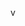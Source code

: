v<!DOCTYPE html>
<html lang="fr">
<head>
    <meta charset="UTF-8">
    <meta name="viewport" content="width=device-width, initial-scale=1.0">
    <title>E-Shop - Votre marketplace en ligne</title>
    <script src="https://cdn.tailwindcss.com"></script>
    <link rel="stylesheet" href="https://cdnjs.cloudflare.com/ajax/libs/font-awesome/6.4.0/css/all.min.css">
    <style>
        @keyframes fadeIn {
            from { opacity: 0; transform: translateY(10px); }
            to { opacity: 1; transform: translateY(0); }
        }
        
        .animate-fadeIn {
            animation: fadeIn 0.5s ease-out forwards;
        }
        
        .customer-section {
            background: linear-gradient(135deg, rgba(255,165,0,0.9) 0%, rgba(255,140,0,0.9) 100%);
            backdrop-filter: blur(10px);
        }
        
        .seller-section {
            background: linear-gradient(135deg, rgba(0,128,0,0.9) 0%, rgba(34,139,34,0.9) 100%);
            backdrop-filter: blur(10px);
        }
        
        .logo-3d {
            text-shadow: 2px 2px 4px rgba(0,0,0,0.3),
                         4px 4px 6px rgba(0,0,0,0.2),
                         6px 6px 8px rgba(0,0,0,0.1);
            transform: perspective(500px) rotateX(10deg);
        }
        
        .product-card {
            transition: all 0.3s ease;
            transform-style: preserve-3d;
        }
        
        .product-card:hover {
            transform: translateY(-5px) rotateX(5deg);
            box-shadow: 0 10px 25px rgba(0,0,0,0.15);
        }
        
        .cart-item {
            transition: all 0.3s ease;
        }
        
        .cart-item:hover {
            background-color: rgba(255, 255, 255, 0.1);
            transform: translateX(5px);
        }
        
        .floating-btn {
            box-shadow: 0 4px 15px rgba(0,0,0,0.2);
            transition: all 0.3s ease;
        }
        
        .floating-btn:hover {
            transform: translateY(-3px) scale(1.05);
            box-shadow: 0 8px 20px rgba(0,0,0,0.25);
        }
        
        .modal-enter {
            opacity: 0;
            transform: scale(0.95);
        }
        
        .modal-enter-active {
            opacity: 1;
            transform: scale(1);
            transition: all 0.2s ease;
        }
        
        .modal-exit {
            opacity: 1;
            transform: scale(1);
        }
        
        .modal-exit-active {
            opacity: 0;
            transform: scale(0.95);
            transition: all 0.2s ease;
        }
        
        .sidebar-enter {
            transform: translateX(100%);
        }
        
        .sidebar-enter-active {
            transform: translateX(0);
            transition: transform 0.3s ease-out;
        }
        
        .sidebar-exit {
            transform: translateX(0);
        }
        
        .sidebar-exit-active {
            transform: translateX(100%);
            transition: transform 0.3s ease-in;
        }
        
        .scrollbar-hide::-webkit-scrollbar {
            display: none;
        }
        
        .scrollbar-hide {
            -ms-overflow-style: none;
            scrollbar-width: none;
        }
    </style>
</head>
<body class="bg-gray-100 min-h-screen font-sans">
    <!-- Header -->
    <header class="bg-white shadow-lg sticky top-0 z-40">
        <div class="container mx-auto px-4 py-3 flex flex-col md:flex-row items-center justify-between">
            <div class="flex items-center mb-4 md:mb-0">
                <div class="logo-3d text-4xl font-bold text-orange-500 mr-2">
                    <i class="fas fa-shopping-bag"></i>
                </div>
                <h1 class="logo-3d text-3xl font-bold text-gray-800">E-Shop</h1>
            </div>
            
            <nav class="flex space-x-6">
                <a href="#customer" class="text-orange-500 font-semibold hover:text-orange-700 transition-colors duration-300">
                    <i class="fas fa-user mr-1"></i> Espace Client
                </a>
                <a href="#seller" class="text-green-600 font-semibold hover:text-green-800 transition-colors duration-300">
                    <i class="fas fa-store mr-1"></i> Espace Vendeur
                </a>
                <a href="#contact" class="text-gray-600 hover:text-gray-800 transition-colors duration-300">
                    <i class="fas fa-envelope mr-1"></i> Contact
                </a>
            </nav>
        </div>
    </header>

    <main class="container mx-auto px-4 py-8">
        <!-- Customer Section -->
        <section id="customer" class="customer-section rounded-xl p-6 mb-8 shadow-lg animate-fadeIn">
            <div class="flex justify-between items-center mb-6">
                <h2 class="text-3xl font-bold text-white">
                    <i class="fas fa-shopping-basket mr-2"></i> Espace Client
                </h2>
                <div class="relative">
                    <div id="notificationBell" class="text-white text-2xl cursor-pointer relative">
                        <i class="fas fa-bell"></i>
                        <span class="absolute -top-1 -right-1 bg-red-500 text-white text-xs rounded-full h-5 w-5 flex items-center justify-center">3</span>
                    </div>
                    <div id="notificationDropdown" class="hidden absolute right-0 mt-2 w-64 bg-white rounded-md shadow-lg z-50 p-2">
                        <div class="text-sm text-gray-700 p-2 border-b">
                            <i class="fas fa-shipping-fast text-orange-500 mr-2"></i>
                            Votre commande #1234 a été expédiée
                        </div>
                        <div class="text-sm text-gray-700 p-2 border-b">
                            <i class="fas fa-tag text-green-500 mr-2"></i>
                            Nouvelle réduction sur les smartphones
                        </div>
                        <div class="text-sm text-gray-700 p-2">
                            <i class="fas fa-star text-yellow-500 mr-2"></i>
                            Évaluez votre dernière commande
                        </div>
                    </div>
                </div>
            </div>

            <!-- Product Filter -->
            <div class="bg-white bg-opacity-90 rounded-xl p-4 mb-6 shadow-md">
                <div class="flex flex-wrap items-center justify-between gap-4">
                    <div class="flex-1 min-w-[200px]">
                        <label for="category" class="block text-sm font-medium text-gray-700 mb-1">Catégorie</label>
                        <div class="relative">
                            <select id="category" class="appearance-none block w-full pl-3 pr-10 py-2 text-base border border-gray-300 rounded-md focus:outline-none focus:ring-2 focus:ring-orange-500 focus:border-orange-500 sm:text-sm bg-white">
                                <option>Tous</option>
                                <option>Électronique</option>
                                <option>Mode</option>
                                <option>Maison</option>
                                <option>Beauté</option>
                            </select>
                            <div class="absolute inset-y-0 right-0 flex items-center pr-2 pointer-events-none">
                                <i class="fas fa-chevron-down text-gray-400"></i>
                            </div>
                        </div>
                    </div>
                    
                    <div class="flex-1 min-w-[200px]">
                        <label for="sort" class="block text-sm font-medium text-gray-700 mb-1">Trier par</label>
                        <div class="relative">
                            <select id="sort" class="appearance-none block w-full pl-3 pr-10 py-2 text-base border border-gray-300 rounded-md focus:outline-none focus:ring-2 focus:ring-orange-500 focus:border-orange-500 sm:text-sm bg-white">
                                <option>Pertinence</option>
                                <option>Prix croissant</option>
                                <option>Prix décroissant</option>
                                <option>Nouveautés</option>
                            </select>
                            <div class="absolute inset-y-0 right-0 flex items-center pr-2 pointer-events-none">
                                <i class="fas fa-chevron-down text-gray-400"></i>
                            </div>
                        </div>
                    </div>
                    
                    <div class="flex-1 min-w-[250px]">
                        <label class="block text-sm font-medium text-gray-700 mb-1">Rechercher</label>
                        <div class="relative">
                            <input type="text" placeholder="Rechercher un produit..." class="block w-full pl-10 pr-4 py-2 border border-gray-300 rounded-md focus:outline-none focus:ring-2 focus:ring-orange-500 focus:border-orange-500">
                            <div class="absolute inset-y-0 left-0 pl-3 flex items-center pointer-events-none">
                                <i class="fas fa-search text-gray-400"></i>
                            </div>
                        </div>
                    </div>
                </div>
            </div>

            <!-- Special Offers -->
            <div class="mb-8">
                <h3 class="text-xl font-bold text-white mb-4 flex items-center">
                    <i class="fas fa-percentage mr-2"></i> Offres spéciales
                </h3>
                <div class="grid grid-cols-1 md:grid-cols-2 lg:grid-cols-3 gap-6">
                    <div class="bg-white bg-opacity-90 rounded-xl p-4 shadow-md flex items-center">
                        <div class="bg-orange-100 p-3 rounded-lg mr-4">
                            <i class="fas fa-tag text-orange-500 text-2xl"></i>
                        </div>
                        <div>
                            <h4 class="font-bold">Réduction de 20%</h4>
                            <p class="text-sm text-gray-600">Sur tous les smartphones ce weekend</p>
                        </div>
                    </div>
                    <div class="bg-white bg-opacity-90 rounded-xl p-4 shadow-md flex items-center">
                        <div class="bg-green-100 p-3 rounded-lg mr-4">
                            <i class="fas fa-shipping-fast text-green-500 text-2xl"></i>
                        </div>
                        <div>
                            <h4 class="font-bold">Livraison gratuite</h4>
                            <p class="text-sm text-gray-600">Pour les commandes supérieures à 50,000 XAF</p>
                        </div>
                    </div>
                    <div class="bg-white bg-opacity-90 rounded-xl p-4 shadow-md flex items-center">
                        <div class="bg-blue-100 p-3 rounded-lg mr-4">
                            <i class="fas fa-gift text-blue-500 text-2xl"></i>
                        </div>
                        <div>
                            <h4 class="font-bold">Cadeau surprise</h4>
                            <p class="text-sm text-gray-600">Pour les 10 premières commandes aujourd'hui</p>
                        </div>
                    </div>
                </div>
            </div>

            <!-- Product Grid -->
            <h3 class="text-xl font-bold text-white mb-4 flex items-center">
                <i class="fas fa-box-open mr-2"></i> Nos produits
            </h3>
            <div class="grid grid-cols-1 sm:grid-cols-2 md:grid-cols-3 lg:grid-cols-4 gap-6" id="productGrid">
                <!-- Products will be loaded here dynamically -->
            </div>

            <!-- Product Modal -->
            <div id="productModal" class="fixed inset-0 bg-black bg-opacity-50 flex items-center justify-center z-50 hidden">
                <div class="bg-white rounded-xl w-full max-w-4xl max-h-[90vh] overflow-y-auto scrollbar-hide">
                    <div class="p-6">
                        <div class="flex justify-between items-start">
                            <h3 id="modalProductName" class="text-2xl font-bold"></h3>
                            <button id="closeModal" class="text-gray-500 hover:text-gray-700 transition-colors duration-300">
                                <i class="fas fa-times text-xl"></i>
                            </button>
                        </div>
                        
                        <div class="mt-4 grid grid-cols-1 md:grid-cols-2 gap-6">
                            <div>
                                <div class="relative">
                                    <img id="modalProductImage" src="" alt="" class="w-full h-64 md:h-80 object-contain rounded-lg bg-gray-100">
                                    <div class="absolute top-2 left-2 bg-orange-500 text-white text-xs font-bold px-2 py-1 rounded">
                                        <i class="fas fa-tag mr-1"></i> PROMO
                                    </div>
                                </div>
                                <div class="mt-4 flex space-x-2 overflow-x-auto pb-2">
                                    <!-- Thumbnails will be added here -->
                                </div>
                            </div>
                            
                            <div>
                                <div class="flex items-center mb-2">
                                    <div class="flex items-center">
                                        <i class="fas fa-star text-yellow-400"></i>
                                        <span class="ml-1 text-gray-700">4.8</span>
                                        <span class="mx-2 text-gray-300">|</span>
                                        <span class="text-gray-700">128 avis</span>
                                    </div>
                                    <span class="ml-4 text-sm text-green-600 font-medium">
                                        <i class="fas fa-check-circle mr-1"></i> En stock
                                    </span>
                                </div>
                                
                                <div class="flex items-center mb-4">
                                    <span id="modalProductPrice" class="text-3xl font-bold text-orange-600"></span>
                                    <span class="ml-2 text-sm text-gray-500">FCFA</span>
                                    <span class="ml-4 text-sm line-through text-gray-400">150,000 FCFA</span>
                                </div>
                                
                                <p id="modalProductDescription" class="text-gray-700 mb-6"></p>
                                
                                <div class="mb-6">
                                    <h4 class="font-medium mb-2">Options disponibles</h4>
                                    <div class="flex flex-wrap gap-2">
                                        <button class="px-3 py-1 border border-gray-300 rounded-full text-sm hover:bg-gray-100 transition-colors duration-300">
                                            64GB
                                        </button>
                                        <button class="px-3 py-1 border border-gray-300 rounded-full text-sm hover:bg-gray-100 transition-colors duration-300">
                                            128GB
                                        </button>
                                        <button class="px-3 py-1 border border-gray-300 rounded-full text-sm hover:bg-gray-100 transition-colors duration-300">
                                            256GB
                                        </button>
                                        <button class="px-3 py-1 border border-gray-300 rounded-full text-sm hover:bg-gray-100 transition-colors duration-300">
                                            Noir
                                        </button>
                                        <button class="px-3 py-1 border border-gray-300 rounded-full text-sm hover:bg-gray-100 transition-colors duration-300">
                                            Bleu
                                        </button>
                                    </div>
                                </div>
                                
                                <div class="flex items-center mb-6">
                                    <button id="decreaseQty" class="bg-gray-200 px-3 py-1 rounded-l-md hover:bg-gray-300 transition-colors duration-300">
                                        <i class="fas fa-minus"></i>
                                    </button>
                                    <span id="productQty" class="bg-gray-100 px-4 py-1 border-t border-b border-gray-200">1</span>
                                    <button id="increaseQty" class="bg-gray-200 px-3 py-1 rounded-r-md hover:bg-gray-300 transition-colors duration-300">
                                        <i class="fas fa-plus"></i>
                                    </button>
                                    <span class="ml-4 text-sm text-gray-500">
                                        Disponible: <span id="modalProductStock" class="font-medium"></span>
                                    </span>
                                </div>
                                
                                <div class="flex flex-col sm:flex-row gap-4">
                                    <button id="addToCartFromModal" class="flex-1 bg-orange-500 hover:bg-orange-600 text-white px-6 py-3 rounded-md flex items-center justify-center transition-colors duration-300">
                                        <i class="fas fa-shopping-cart mr-2"></i> Ajouter au panier
                                    </button>
                                    <button class="flex-1 border border-orange-500 text-orange-500 hover:bg-orange-50 px-6 py-3 rounded-md flex items-center justify-center transition-colors duration-300">
                                        <i class="far fa-heart mr-2"></i> Favoris
                                    </button>
                                </div>
                                
                                <div class="mt-6 pt-6 border-t border-gray-200">
                                    <h4 class="font-medium mb-2">Livraison et retours</h4>
                                    <div class="grid grid-cols-1 md:grid-cols-2 gap-4 text-sm">
                                        <div class="flex items-start">
                                            <i class="fas fa-truck text-gray-500 mt-1 mr-2"></i>
                                            <div>
                                                <p class="font-medium">Livraison standard</p>
                                                <p class="text-gray-600">2,000 FCFA - Livré dans 3-5 jours ouvrables</p>
                                            </div>
                                        </div>
                                        <div class="flex items-start">
                                            <i class="fas fa-undo-alt text-gray-500 mt-1 mr-2"></i>
                                            <div>
                                                <p class="font-medium">Retours faciles</p>
                                                <p class="text-gray-600">Retours gratuits sous 14 jours</p>
                                            </div>
                                        </div>
                                    </div>
                                </div>
                            </div>
                        </div>
                    </div>
                </div>
            </div>

            <!-- Cart Sidebar -->
            <div id="cartSidebar" class="fixed top-0 right-0 h-full w-full md:w-96 bg-white shadow-lg transform translate-x-full transition-transform duration-300 ease-in-out z-50 overflow-y-auto scrollbar-hide">
                <div class="p-6">
                    <div class="flex justify-between items-center mb-6">
                        <h3 class="text-2xl font-bold flex items-center">
                            <i class="fas fa-shopping-cart mr-2 text-orange-500"></i> Votre Panier
                        </h3>
                        <button id="closeCart" class="text-gray-500 hover:text-gray-700 transition-colors duration-300">
                            <i class="fas fa-times text-xl"></i>
                        </button>
                    </div>
                    
                    <div id="cartItems" class="mb-6">
                        <!-- Cart items will be added here -->
                        <div class="text-center py-12 text-gray-500">
                            <i class="fas fa-shopping-cart text-4xl mb-4 opacity-30"></i>
                            <p class="text-lg">Votre panier est vide</p>
                            <p class="text-sm mt-2">Commencez à ajouter des produits</p>
                            <button id="continueShopping" class="mt-4 bg-orange-500 hover:bg-orange-600 text-white px-6 py-2 rounded-md transition-colors duration-300">
                                <i class="fas fa-store mr-2"></i> Continuer vos achats
                            </button>
                        </div>
                    </div>
                    
                    <div id="cartSummary" class="border-t border-gray-200 pt-4 hidden">
                        <div class="flex justify-between mb-2">
                            <span class="text-gray-600">Sous-total</span>
                            <span id="cartSubtotal" class="font-medium">0 FCFA</span>
                        </div>
                        <div class="flex justify-between mb-2">
                            <span class="text-gray-600">Livraison</span>
                            <span class="font-medium">Calculé à l'étape suivante</span>
                        </div>
                        <div class="flex justify-between text-lg font-bold mt-4 mb-2">
                            <span>Total</span>
                            <span id="cartTotal" class="text-orange-600">0 FCFA</span>
                        </div>
                        <p class="text-xs text-gray-500 mb-4">
                            <i class="fas fa-info-circle mr-1"></i> Taxes incluses le cas échéant
                        </p>
                        
                        <button id="checkoutBtn" class="w-full bg-orange-500 hover:bg-orange-600 text-white py-3 rounded-md shadow-md transition-colors duration-300">
                            <i class="fas fa-credit-card mr-2"></i> Passer la commande
                        </button>
                        
                        <div class="mt-4 flex justify-center">
                            <img src="https://via.placeholder.com/200x30?text=Payment+Methods" alt="Méthodes de paiement" class="h-8 opacity-70">
                        </div>
                    </div>
                </div>
            </div>

            <!-- Cart Button -->
            <div class="fixed bottom-6 right-6 z-40">
                <button id="openCart" class="floating-btn bg-orange-500 hover:bg-orange-600 text-white p-4 rounded-full shadow-lg flex items-center transition-all duration-300">
                    <i class="fas fa-shopping-cart text-xl"></i>
                    <span id="cartCount" class="ml-2 bg-white text-orange-500 rounded-full w-6 h-6 flex items-center justify-center text-sm font-bold">0</span>
                </button>
            </div>
        </section>

        <!-- Seller Section -->
        <section id="seller" class="seller-section rounded-xl p-6 shadow-lg animate-fadeIn">
            <h2 class="text-3xl font-bold text-white mb-6">
                <i class="fas fa-store-alt mr-2"></i> Espace Vendeur
            </h2>

            <!-- Stats Cards -->
            <div class="grid grid-cols-1 md:grid-cols-3 gap-6 mb-6">
                <div class="bg-white bg-opacity-90 rounded-xl p-4 shadow-md">
                    <div class="flex justify-between items-center">
                        <div>
                            <p class="text-sm text-gray-500">Ventes ce mois</p>
                            <p class="text-2xl font-bold">245,000 XAF</p>
                        </div>
                        <div class="bg-green-100 p-3 rounded-lg">
                            <i class="fas fa-chart-line text-green-500 text-xl"></i>
                        </div>
                    </div>
                    <p class="text-xs text-green-600 mt-2">
                        <i class="fas fa-arrow-up mr-1"></i> 12% par rapport au mois dernier
                    </p>
                </div>
                
                <div class="bg-white bg-opacity-90 rounded-xl p-4 shadow-md">
                    <div class="flex justify-between items-center">
                        <div>
                            <p class="text-sm text-gray-500">Commandes en cours</p>
                            <p class="text-2xl font-bold">8</p>
                        </div>
                        <div class="bg-blue-100 p-3 rounded-lg">
                            <i class="fas fa-shopping-bag text-blue-500 text-xl"></i>
                        </div>
                    </div>
                    <p class="text-xs text-blue-600 mt-2">
                        <i class="fas fa-clock mr-1"></i> 2 nécessitent votre attention
                    </p>
                </div>
                
                <div class="bg-white bg-opacity-90 rounded-xl p-4 shadow-md">
                    <div class="flex justify-between items-center">
                        <div>
                            <p class="text-sm text-gray-500">Évaluations</p>
                            <p class="text-2xl font-bold">4.7/5</p>
                        </div>
                        <div class="bg-yellow-100 p-3 rounded-lg">
                            <i class="fas fa-star text-yellow-500 text-xl"></i>
                        </div>
                    </div>
                    <p class="text-xs text-gray-600 mt-2">
                        <i class="fas fa-comment-alt mr-1"></i> 32 nouveaux avis
                    </p>
                </div>
            </div>

            <!-- Subscription Info -->
            <div class="bg-white bg-opacity-90 rounded-xl p-4 mb-6 shadow-md">
                <div class="flex flex-col md:flex-row justify-between items-center">
                    <div class="mb-4 md:mb-0">
                        <h3 class="font-bold text-lg flex items-center">
                            <i class="fas fa-crown text-yellow-500 mr-2"></i> Abonnement Vendeur
                        </h3>
                        <p class="text-gray-700">
                            <i class="fas fa-gift text-green-500 mr-1"></i> Premier mois gratuit, puis 15,000 XAF/mois
                        </p>
                        <p id="subscriptionStatus" class="text-sm text-green-600 mt-1">
                            <i class="fas fa-clock mr-1"></i> Vous êtes en période d'essai gratuit (expire dans 25 jours)
                        </p>
                    </div>
                    <button id="subscribeBtn" class="bg-green-600 hover:bg-green-700 text-white px-6 py-2 rounded-md shadow-md transition-colors duration-300">
                        <i class="fas fa-rocket mr-2"></i> S'abonner maintenant
                    </button>
                </div>
            </div>

            <!-- Quick Actions -->
            <div class="mb-6">
                <h3 class="text-xl font-bold text-white mb-4">
                    <i class="fas fa-bolt mr-2"></i> Actions rapides
                </h3>
                <div class="grid grid-cols-2 sm:grid-cols-4 gap-4">
                    <button class="bg-white bg-opacity-90 hover:bg-opacity-100 rounded-lg p-3 shadow-md flex flex-col items-center transition-all duration-300">
                        <div class="bg-blue-100 p-3 rounded-full mb-2">
                            <i class="fas fa-plus text-blue-500"></i>
                        </div>
                        <span class="text-sm font-medium">Ajouter produit</span>
                    </button>
                    <button class="bg-white bg-opacity-90 hover:bg-opacity-100 rounded-lg p-3 shadow-md flex flex-col items-center transition-all duration-300">
                        <div class="bg-green-100 p-3 rounded-full mb-2">
                            <i class="fas fa-truck text-green-500"></i>
                        </div>
                        <span class="text-sm font-medium">Expédier commandes</span>
                    </button>
                    <button class="bg-white bg-opacity-90 hover:bg-opacity-100 rounded-lg p-3 shadow-md flex flex-col items-center transition-all duration-300">
                        <div class="bg-purple-100 p-3 rounded-full mb-2">
                            <i class="fas fa-chart-pie text-purple-500"></i>
                        </div>
                        <span class="text-sm font-medium">Statistiques</span>
                    </button>
                    <button class="bg-white bg-opacity-90 hover:bg-opacity-100 rounded-lg p-3 shadow-md flex flex-col items-center transition-all duration-300">
                        <div class="bg-orange-100 p-3 rounded-full mb-2">
                            <i class="fas fa-tag text-orange-500"></i>
                        </div>
                        <span class="text-sm font-medium">Promotions</span>
                    </button>
                </div>
            </div>

            <!-- Add Product Form -->
            <div class="bg-white bg-opacity-90 rounded-xl p-6 mb-6 shadow-md">
                <h3 class="font-bold text-lg mb-4 flex items-center">
                    <i class="fas fa-plus-circle text-green-500 mr-2"></i> Ajouter un nouveau produit
                </h3>
                <form id="productForm" class="grid grid-cols-1 md:grid-cols-2 gap-6">
                    <div>
                        <label for="productName" class="block text-sm font-medium text-gray-700 mb-1">Nom du produit*</label>
                        <input type="text" id="productName" class="mt-1 block w-full border border-gray-300 rounded-md shadow-sm focus:border-green-500 focus:ring-green-500 p-2">
                    </div>
                    <div>
                        <label for="productPrice" class="block text-sm font-medium text-gray-700 mb-1">Prix (XAF)*</label>
                        <input type="number" id="productPrice" class="mt-1 block w-full border border-gray-300 rounded-md shadow-sm focus:border-green-500 focus:ring-green-500 p-2">
                    </div>
                    <div>
                        <label for="productCategory" class="block text-sm font-medium text-gray-700 mb-1">Catégorie*</label>
                        <select id="productCategory" class="mt-1 block w-full border border-gray-300 rounded-md shadow-sm focus:border-green-500 focus:ring-green-500 p-2">
                            <option>Électronique</option>
                            <option>Mode</option>
                            <option>Maison</option>
                            <option>Beauté</option>
                            <option>Autre</option>
                        </select>
                    </div>
                    <div>
                        <label for="productStock" class="block text-sm font-medium text-gray-700 mb-1">Quantité disponible*</label>
                        <input type="number" id="productStock" class="mt-1 block w-full border border-gray-300 rounded-md shadow-sm focus:border-green-500 focus:ring-green-500 p-2">
                    </div>
                    <div class="md:col-span-2">
                        <label for="productDescription" class="block text-sm font-medium text-gray-700 mb-1">Description*</label>
                        <textarea id="productDescription" rows="3" class="mt-1 block w-full border border-gray-300 rounded-md shadow-sm focus:border-green-500 focus:ring-green-500 p-2"></textarea>
                    </div>
                    <div class="md:col-span-2">
                        <label class="block text-sm font-medium text-gray-700 mb-1">Images du produit*</label>
                        <div class="mt-1 flex justify-center px-6 pt-5 pb-6 border-2 border-gray-300 border-dashed rounded-md hover:border-green-500 transition-colors duration-300">
                            <div class="space-y-1 text-center">
                                <div class="flex text-sm text-gray-600 justify-center">
                                    <label for="productImages" class="relative cursor-pointer bg-white rounded-md font-medium text-green-600 hover:text-green-500 focus-within:outline-none">
                                        <span>Télécharger des fichiers</span>
                                        <input id="productImages" type="file" multiple class="sr-only">
                                    </label>
                                    <p class="pl-1">ou glisser-déposer</p>
                                </div>
                                <p class="text-xs text-gray-500">
                                    PNG, JPG, GIF jusqu'à 10MB
                                </p>
                            </div>
                        </div>
                        <div id="imagePreviews" class="mt-2 grid grid-cols-2 sm:grid-cols-3 md:grid-cols-4 gap-2">
                            <!-- Image previews will appear here -->
                        </div>
                    </div>
                    <div class="md:col-span-2 flex justify-end space-x-4">
                        <button type="reset" class="px-4 py-2 border border-gray-300 rounded-md shadow-sm text-sm font-medium text-gray-700 bg-white hover:bg-gray-50 focus:outline-none focus:ring-2 focus:ring-offset-2 focus:ring-green-500">
                            Annuler
                        </button>
                        <button type="submit" class="px-4 py-2 border border-transparent rounded-md shadow-sm text-sm font-medium text-white bg-green-600 hover:bg-green-700 focus:outline-none focus:ring-2 focus:ring-offset-2 focus:ring-green-500">
                            <i class="fas fa-save mr-2"></i> Enregistrer le produit
                        </button>
                    </div>
                </form>
            </div>

            <!-- Seller's Products -->
            <div class="bg-white bg-opacity-90 rounded-xl p-6 shadow-md">
                <div class="flex justify-between items-center mb-4">
                    <h3 class="font-bold text-lg flex items-center">
                        <i class="fas fa-boxes mr-2"></i> Vos produits
                    </h3>
                    <div class="relative">
                        <input type="text" placeholder="Rechercher un produit..." class="pl-8 pr-4 py-1 border border-gray-300 rounded-md text-sm focus:outline-none focus:ring-2 focus:ring-green-500 focus:border-green-500">
                        <i class="fas fa-search absolute left-2 top-2 text-gray-400"></i>
                    </div>
                </div>
                
                <div class="overflow-x-auto">
                    <table class="min-w-full divide-y divide-gray-200">
                        <thead class="bg-gray-50">
                            <tr>
                                <th scope="col" class="px-6 py-3 text-left text-xs font-medium text-gray-500 uppercase tracking-wider">Produit</th>
                                <th scope="col" class="px-6 py-3 text-left text-xs font-medium text-gray-500 uppercase tracking-wider">Prix</th>
                                <th scope="col" class="px-6 py-3 text-left text-xs font-medium text-gray-500 uppercase tracking-wider">Stock</th>
                                <th scope="col" class="px-6 py-3 text-left text-xs font-medium text-gray-500 uppercase tracking-wider">Statut</th>
                                <th scope="col" class="px-6 py-3 text-left text-xs font-medium text-gray-500 uppercase tracking-wider">Actions</th>
                            </tr>
                        </thead>
                        <tbody id="sellerProducts" class="bg-white divide-y divide-gray-200">
                            <!-- Seller's products will be listed here -->
                            <tr>
                                <td colspan="5" class="px-6 py-4 text-center text-gray-500">
                                    <i class="fas fa-box-open text-3xl mb-2 opacity-30"></i>
                                    <p>Aucun produit ajouté</p>
                                </td>
                            </tr>
                        </tbody>
                    </table>
                </div>
                
                <div class="mt-4 flex justify-between items-center">
                    <div class="text-sm text-gray-500">
                        Affichage de <span class="font-medium">0</span> à <span class="font-medium">0</span> sur <span class="font-medium">0</span> produits
                    </div>
                    <div class="flex space-x-2">
                        <button class="px-3 py-1 border border-gray-300 rounded-md text-sm font-medium text-gray-700 bg-white hover:bg-gray-50">
                            Précédent
                        </button>
                        <button class="px-3 py-1 border border-gray-300 rounded-md text-sm font-medium text-gray-700 bg-white hover:bg-gray-50">
                            Suivant
                        </button>
                    </div>
                </div>
            </div>
        </section>

        <!-- Checkout Modal -->
        <div id="checkoutModal" class="fixed inset-0 bg-black bg-opacity-50 flex items-center justify-center z-50 hidden">
            <div class="bg-white rounded-xl max-w-md w-full max-h-[90vh] overflow-y-auto scrollbar-hide">
                <div class="p-6">
                    <div class="flex justify-between items-start mb-6">
                        <h3 class="text-2xl font-bold flex items-center">
                            <i class="fas fa-credit-card mr-2 text-orange-500"></i> Finaliser votre commande
                        </h3>
                        <button id="closeCheckoutModal" class="text-gray-500 hover:text-gray-700 transition-colors duration-300">
                            <i class="fas fa-times text-xl"></i>
                        </button>
                    </div>
                    
                    <div class="mb-6">
                        <h4 class="font-medium mb-2 flex items-center">
                            <i class="fas fa-map-marker-alt mr-2 text-orange-500"></i> Adresse de livraison
                        </h4>
                        <div class="border border-gray-200 rounded-md p-4">
                            <div class="flex items-center mb-3">
                                <i class="fas fa-user mr-2 text-gray-500"></i>
                                <input type="text" placeholder="Nom complet*" class="w-full border-b border-gray-200 pb-1 focus:outline-none focus:border-orange-500">
                            </div>
                            <div class="flex items-center mb-3">
                                <i class="fas fa-phone mr-2 text-gray-500"></i>
                                <input type="tel" placeholder="Téléphone*" class="w-full border-b border-gray-200 pb-1 focus:outline-none focus:border-orange-500">
                            </div>
                            <div class="flex items-center mb-3">
                                <i class="fas fa-map-marker-alt mr-2 text-gray-500"></i>
                                <textarea placeholder="Adresse complète*" rows="2" class="w-full border-b border-gray-200 pb-1 focus:outline-none focus:border-orange-500"></textarea>
                            </div>
                            <div class="flex items-center">
                                <i class="fas fa-city mr-2 text-gray-500"></i>
                                <input type="text" placeholder="Ville*" class="w-full border-b border-gray-200 pb-1 focus:outline-none focus:border-orange-500">
                            </div>
                        </div>
                    </div>
                    
                    <div class="mb-6">
                        <h4 class="font-medium mb-2 flex items-center">
                            <i class="fas fa-money-bill-wave mr-2 text-orange-500"></i> Méthode de paiement
                        </h4>
                        <div class="space-y-3">
                            <div class="flex items-center p-3 border border-gray-200 rounded-md hover:border-orange-500 transition-colors duration-300">
                                <input type="radio" id="mobileMoney" name="payment" class="h-4 w-4 text-orange-600 focus:ring-orange-500">
                                <label for="mobileMoney" class="ml-3 flex items-center">
                                    <i class="fas fa-mobile-alt mr-2 text-purple-500"></i>
                                    <span>Mobile Money (MTN, Orange)</span>
                                </label>
                            </div>
                            <div class="flex items-center p-3 border border-gray-200 rounded-md hover:border-orange-500 transition-colors duration-300">
                                <input type="radio" id="bankTransfer" name="payment" class="h-4 w-4 text-orange-600 focus:ring-orange-500">
                                <label for="bankTransfer" class="ml-3 flex items-center">
                                    <i class="fas fa-university mr-2 text-blue-500"></i>
                                    <span>Virement bancaire</span>
                                </label>
                            </div>
                            <div class="flex items-center p-3 border border-gray-200 rounded-md hover:border-orange-500 transition-colors duration-300">
                                <input type="radio" id="cashOnDelivery" name="payment" class="h-4 w-4 text-orange-600 focus:ring-orange-500">
                                <label for="cashOnDelivery" class="ml-3 flex items-center">
                                    <i class="fas fa-money-bill-wave mr-2 text-green-500"></i>
                                    <span>Paiement à la livraison</span>
                                </label>
                            </div>
                        </div>
                    </div>
                    
                    <div class="border-t border-gray-200 pt-4">
                        <div class="flex justify-between mb-2">
                            <span class="text-gray-600">Sous-total</span>
                            <span id="checkoutSubtotal" class="font-medium">0 FCFA</span>
                        </div>
                        <div class="flex justify-between mb-2">
                            <span class="text-gray-600">Livraison</span>
                            <span class="font-medium">2,000 FCFA</span>
                        </div>
                        <div class="flex justify-between text-lg font-bold mt-4 mb-2">
                            <span>Total</span>
                            <span id="checkoutTotal" class="text-orange-600">0 FCFA</span>
                        </div>
                        
                        <button id="confirmOrder" class="w-full bg-orange-500 hover:bg-orange-600 text-white py-3 rounded-md shadow-md transition-colors duration-300 mt-4">
                            <i class="fas fa-check-circle mr-2"></i> Confirmer la commande
                        </button>
                        
                        <p class="text-xs text-gray-500 mt-3 text-center">
                            En passant commande, vous acceptez nos <a href="#" class="text-orange-500 hover:underline">Conditions générales</a>
                        </p>
                    </div>
                </div>
            </div>
        </div>

        <!-- Subscription Modal -->
        <div id="subscriptionModal" class="fixed inset-0 bg-black bg-opacity-50 flex items-center justify-center z-50 hidden">
            <div class="bg-white rounded-xl max-w-md w-full max-h-[90vh] overflow-y-auto scrollbar-hide">
                <div class="p-6">
                    <div class="flex justify-between items-start mb-6">
                        <h3 class="text-2xl font-bold flex items-center">
                            <i class="fas fa-crown text-yellow-500 mr-2"></i> Abonnement Vendeur
                        </h3>
                        <button id="closeSubscriptionModal" class="text-gray-500 hover:text-gray-700 transition-colors duration-300">
                            <i class="fas fa-times text-xl"></i>
                        </button>
                    </div>
                    
                    <div class="mb-6">
                        <p class="text-gray-700 mb-4">
                            Abonnez-vous pour continuer à vendre sur E-Shop après votre période d'essai gratuit.
                        </p>
                        
                        <div class="bg-green-50 border-l-4 border-green-500 p-4 mb-4">
                            <div class="flex">
                                <div class="flex-shrink-0">
                                    <i class="fas fa-info-circle text-green-500"></i>
                                </div>
                                <div class="ml-3">
                                    <p class="text-sm text-green-700">
                                        Vous serez averti 5 jours avant la fin de votre abonnement.
                                    </p>
                                </div>
                            </div>
                        </div>
                        
                        <div class="border border-gray-200 rounded-md p-4 mb-2">
                            <div class="flex justify-between items-center mb-2">
                                <span class="font-medium">Abonnement mensuel</span>
                                <span class="text-green-600 font-bold">15,000 FCFA/mois</span>
                            </div>
                            <div class="text-sm text-gray-500">
                                <p>Facturé mensuellement. Annulation possible à tout moment.</p>
                            </div>
                        </div>
                        
                        <div class="flex items-center text-sm text-gray-500">
                            <i class="fas fa-check-circle text-green-500 mr-2"></i>
                            <span>Accès à toutes les fonctionnalités vendeur</span>
                        </div>
                        <div class="flex items-center text-sm text-gray-500 mt-1">
                            <i class="fas fa-check-circle text-green-500 mr-2"></i>
                            <span>Support prioritaire</span>
                        </div>
                        <div class="flex items-center text-sm text-gray-500 mt-1">
                            <i class="fas fa-check-circle text-green-500 mr-2"></i>
                            <span>Statistiques avancées</span>
                        </div>
                    </div>
                    
                    <div class="mb-6">
                        <h4 class="font-medium mb-2 flex items-center">
                            <i class="fas fa-credit-card mr-2 text-green-500"></i> Méthode de paiement
                        </h4>
                        <div class="space-y-3">
                            <div class="flex items-center p-3 border border-gray-200 rounded-md hover:border-green-500 transition-colors duration-300">
                                <input type="radio" id="subMobileMoney" name="subPayment" class="h-4 w-4 text-green-600 focus:ring-green-500">
                                <label for="subMobileMoney" class="ml-3 flex items-center">
                                    <i class="fas fa-mobile-alt mr-2 text-purple-500"></i>
                                    <span>Mobile Money (MTN, Orange)</span>
                                </label>
                            </div>
                            <div class="flex items-center p-3 border border-gray-200 rounded-md hover:border-green-500 transition-colors duration-300">
                                <input type="radio" id="subBankTransfer" name="subPayment" class="h-4 w-4 text-green-600 focus:ring-green-500">
                                <label for="subBankTransfer" class="ml-3 flex items-center">
                                    <i class="fas fa-university mr-2 text-blue-500"></i>
                                    <span>Virement bancaire</span>
                                </label>
                            </div>
                        </div>
                    </div>
                    
                    <button id="confirmSubscription" class="w-full bg-green-600 hover:bg-green-700 text-white py-3 rounded-md shadow-md transition-colors duration-300">
                        <i class="fas fa-check mr-2"></i> Confirmer l'abonnement
                    </button>
                    
                    <p class="text-xs text-gray-500 mt-3 text-center">
                        En vous abonnant, vous acceptez nos <a href="#" class="text-green-600 hover:underline">Conditions d'utilisation</a>
                    </p>
                </div>
            </div>
        </div>
    </main>

    <!-- Contact Section -->
    <footer id="contact" class="bg-gray-800 text-white py-12">
        <div class="container mx-auto px-4">
            <div class="grid grid-cols-1 md:grid-cols-4 gap-8">
                <div>
                    <h3 class="text-xl font-bold mb-4 flex items-center">
                        <div class="logo-3d text-2xl font-bold text-orange-500 mr-2">
                            <i class="fas fa-shopping-bag"></i>
                        </div>
                        E-Shop
                    </h3>
                    <p class="text-gray-300">
                        Votre marketplace en ligne pour acheter et vendre en toute simplicité.
                    </p>
                    <div class="mt-4">
                        <img src="https://via.placeholder.com/150x50?text=App+Store+Google+Play" alt="Télécharger l'application" class="h-10">
                    </div>
                </div>
                
                <div>
                    <h3 class="text-xl font-bold mb-4">Liens utiles</h3>
                    <ul class="space-y-2">
                        <li><a href="#" class="text-gray-300 hover:text-orange-400 transition-colors duration-300">Accueil</a></li>
                        <li><a href="#customer" class="text-gray-300 hover:text-orange-400 transition-colors duration-300">Espace Client</a></li>
                        <li><a href="#seller" class="text-gray-300 hover:text-orange-400 transition-colors duration-300">Espace Vendeur</a></li>
                        <li><a href="#" class="text-gray-300 hover:text-orange-400 transition-colors duration-300">À propos</a></li>
                        <li><a href="#" class="text-gray-300 hover:text-orange-400 transition-colors duration-300">FAQ</a></li>
                    </ul>
                </div>
                
                <div>
                    <h3 class="text-xl font-bold mb-4">Contact</h3>
                    <ul class="space-y-3">
                        <li class="flex items-start">
                            <i class="fas fa-phone mt-1 mr-2 text-orange-500"></i>
                            <div>
                                <a href="tel:+2370719096914" class="hover:text-orange-400 transition-colors duration-300">071 90 96 914</a>
                                <p class="text-xs text-gray-400">Lun-Ven, 8h-18h</p>
                            </div>
                        </li>
                        <li class="flex items-start">
                            <i class="fas fa-envelope mt-1 mr-2 text-orange-500"></i>
                            <div>
                                <a href="mailto:contact@eshop.cm" class="hover:text-orange-400 transition-colors duration-300">contact@eshop.cm</a>
                                <p class="text-xs text-gray-400">Réponse sous 24h</p>
                            </div>
                        </li>
                        <li class="flex items-start">
                            <i class="fas fa-map-marker-alt mt-1 mr-2 text-orange-500"></i>
                            <div>
                                <span>Bonanjo, Douala</span>
                                <p class="text-xs text-gray-400">Cameroun</p>
                            </div>
                        </li>
                    </ul>
                </div>
                
                <div>
                    <h3 class="text-xl font-bold mb-4">Newsletter</h3>
                    <p class="text-gray-300 mb-3">
                        Abonnez-vous pour recevoir nos offres spéciales et actualités.
                    </p>
                    <div class="flex">
                        <input type="email" placeholder="Votre email" class="px-3 py-2 rounded-l-md focus:outline-none focus:ring-2 focus:ring-orange-500 text-gray-800 w-full">
                        <button class="bg-orange-500 hover:bg-orange-600 text-white px-4 py-2 rounded-r-md transition-colors duration-300">
                            <i class="fas fa-paper-plane"></i>
                        </button>
                    </div>
                    
                    <h4 class="text-lg font-medium mt-4 mb-2">Suivez-nous</h4>
                    <div class="flex space-x-3">
                        <a href="#" class="bg-gray-700 hover:bg-gray-600 w-10 h-10 rounded-full flex items-center justify-center transition-colors duration-300">
                            <i class="fab fa-facebook-f"></i>
                        </a>
                        <a href="#" class="bg-gray-700 hover:bg-gray-600 w-10 h-10 rounded-full flex items-center justify-center transition-colors duration-300">
                            <i class="fab fa-twitter"></i>
                        </a>
                        <a href="#" class="bg-gray-700 hover:bg-gray-600 w-10 h-10 rounded-full flex items-center justify-center transition-colors duration-300">
                            <i class="fab fa-instagram"></i>
                        </a>
                        <a href="#" class="bg-gray-700 hover:bg-gray-600 w-10 h-10 rounded-full flex items-center justify-center transition-colors duration-300">
                            <i class="fab fa-whatsapp"></i>
                        </a>
                    </div>
                </div>
            </div>
            
            <div class="border-t border-gray-700 mt-8 pt-8">
                <div class="flex flex-col md:flex-row justify-between items-center">
                    <p class="text-gray-400 text-sm">
                        &copy; 2023 E-Shop. Tous droits réservés.
                    </p>
                    <div class="flex space-x-4 mt-4 md:mt-0">
                        <a href="#" class="text-gray-400 hover:text-orange-400 text-sm transition-colors duration-300">Confidentialité</a>
                        <a href="#" class="text-gray-400 hover:text-orange-400 text-sm transition-colors duration-300">Conditions</a>
                        <a href="#" class="text-gray-400 hover:text-orange-400 text-sm transition-colors duration-300">Cookies</a>
                    </div>
                </div>
            </div>
        </div>
    </footer>

    <script>
        // Sample product data
        const sampleProducts = [
            {
                id: 1,
                name: "Smartphone X Pro",
                price: 120000,
                category: "Électronique",
                description: "Smartphone haut de gamme avec écran AMOLED 6.7 pouces, 128GB de stockage et triple caméra. Processeur rapide, batterie longue durée et design élégant.",
                stock: 15,
                images: [
                    "https://images.unsplash.com/photo-1601784551446-20c9e07cdbdb?ixlib=rb-4.0.3&ixid=M3wxMjA3fDB8MHxzZWFyY2h8Mnx8c21hcnRwaG9uZXxlbnwwfHwwfHx8MA%3D%3D&auto=format&fit=crop&w=500&q=60",
                    "https://images.unsplash.com/photo-1592899677977-9c10ca588bbd?ixlib=rb-4.0.3&ixid=M3wxMjA3fDB8MHxzZWFyY2h8NXx8c21hcnRwaG9uZXxlbnwwfHwwfHx8MA%3D%3D&auto=format&fit=crop&w=500&q=60",
                    "https://images.unsplash.com/photo-1580913428735-bd3c269d6a82?ixlib=rb-4.0.3&ixid=M3wxMjA3fDB8MHxzZWFyY2h8MTB8fHNtYXJ0cGhvbmV8ZW58MHx8MHx8fDA%3D&auto=format&fit=crop&w=500&q=60"
                ]
            },
            {
                id: 2,
                name: "Sac à dos élégant",
                price: 25000,
                category: "Mode",
                description: "Sac à dos en cuir synthétique résistant à l'eau avec compartiment pour ordinateur portable 15 pouces. Plusieurs poches organisatrices et sangles réglables pour un confort optimal.",
                stock: 8,
                images: [
                    "https://images.unsplash.com/photo-1553062407-98eeb64c6a62?ixlib=rb-4.0.3&ixid=M3wxMjA3fDB8MHxzZWFyY2h8Mnx8YmFja3BhY2t8ZW58MHx8MHx8fDA%3D&auto=format&fit=crop&w=500&q=60",
                    "https://images.unsplash.com/photo-1576566588028-4147f3842f27?ixlib=rb-4.0.3&ixid=M3wxMjA3fDB8MHxzZWFyY2h8M3x8YmFja3BhY2t8ZW58MHx8MHx8fDA%3D&auto=format&fit=crop&w=500&q=60"
                ]
            },
            {
                id: 3,
                name: "Mixeur professionnel",
                price: 35000,
                category: "Maison",
                description: "Mixeur puissant 1000W avec 5 vitesses et fonction pulse pour toutes vos préparations culinaires. Lames en acier inoxydable et bol en verre résistant. Facile à nettoyer.",
                stock: 5,
                images: [
                    "https://images.unsplash.com/photo-1574323347407-f5e1c5d0a370?ixlib=rb-4.0.3&ixid=M3wxMjA3fDB8MHxzZWFyY2h8Mnx8YmxlbmRlcnxlbnwwfHwwfHx8MA%3D%3D&auto=format&fit=crop&w=500&q=60",
                    "https://images.unsplash.com/photo-1585238342024-78d90f7fca38?ixlib=rb-4.0.3&ixid=M3wxMjA3fDB8MHxzZWFyY2h8NXx8YmxlbmRlcnxlbnwwfHwwfHx8MA%3D%3D&auto=format&fit=crop&w=500&q=60"
                ]
            },
            {
                id: 4,
                name: "Crème hydratante",
                price: 8000,
                category: "Beauté",
                description: "Crème hydratante quotidienne pour tous types de peau. 50ml. Sans parabènes, avec extraits naturels d'aloe vera et de vitamine E pour une peau douce et hydratée.",
                stock: 20,
                images: [
                    "https://images.unsplash.com/photo-1522337360788-8b13dee7a37e?ixlib=rb-4.0.3&ixid=M3wxMjA3fDB8MHxzZWFyY2h8NHx8bW9pc3R1cml6ZXJ8ZW58MHx8MHx8fDA%3D&auto=format&fit=crop&w=500&q=60",
                    "https://images.unsplash.com/photo-1596755094514-f87e34085b2c?ixlib=rb-4.0.3&ixid=M3wxMjA3fDB8MHxzZWFyY2h8Nnx8bW9pc3R1cml6ZXJ8ZW58MHx8MHx8fDA%3D&auto=format&fit=crop&w=500&q=60"
                ]
            },
            {
                id: 5,
                name: "Écouteurs sans fil",
                price: 45000,
                category: "Électronique",
                description: "Écouteurs Bluetooth avec réduction de bruit active. Jusqu'à 20 heures d'autonomie, qualité sonore HD et design ergonomique pour un confort prolongé.",
                stock: 12,
                images: [
                    "https://images.unsplash.com/photo-1590658268037-6bf12165a8df?ixlib=rb-4.0.3&ixid=M3wxMjA3fDB8MHxzZWFyY2h8Mnx8aGVhZHBob25lc3xlbnwwfHwwfHx8MA%3D%3D&auto=format&fit=crop&w=500&q=60",
                    "https://images.unsplash.com/photo-1593784991095-a205069470b6?ixlib=rb-4.0.3&ixid=M3wxMjA3fDB8MHxzZWFyY2h8NXx8aGVhZHBob25lc3xlbnwwfHwwfHx8MA%3D%3D&auto=format&fit=crop&w=500&q=60"
                ]
            },
            {
                id: 6,
                name: "Montre connectée",
                price: 60000,
                category: "Électronique",
                description: "Montre intelligente avec écran tactile, suivi d'activité, moniteur de fréquence cardiaque et notifications smartphone. Résistante à l'eau jusqu'à 50m.",
                stock: 7,
                images: [
                    "https://images.unsplash.com/photo-1523275335684-37898b6baf30?ixlib=rb-4.0.3&ixid=M3wxMjA3fDB8MHxzZWFyY2h8Mnx8d2F0Y2hlc3xlbnwwfHwwfHx8MA%3D%3D&auto=format&fit=crop&w=500&q=60",
                    "https://images.unsplash.com/photo-1546868871-7041f2a55e12?ixlib=rb-4.0.3&ixid=M3wxMjA3fDB8MHxzZWFyY2h8M3x8d2F0Y2hlc3xlbnwwfHwwfHx8MA%3D%3D&auto=format&fit=crop&w=500&q=60"
                ]
            },
            {
                id: 7,
                name: "T-shirt premium",
                price: 12000,
                category: "Mode",
                description: "T-shirt en coton bio de haute qualité. Coupe moderne, col rond et disponible en plusieurs coloris. Lavage en machine à 30°C.",
                stock: 25,
                images: [
                    "https://images.unsplash.com/photo-1521572163474-6864f9cf17ab?ixlib=rb-4.0.3&ixid=M3wxMjA3fDB8MHxzZWFyY2h8Mnx8dHNoaXJ0fGVufDB8fDB8fHww&auto=format&fit=crop&w=500&q=60",
                    "https://images.unsplash.com/photo-1527719327859-c6ce80353573?ixlib=rb-4.0.3&ixid=M3wxMjA3fDB8MHxzZWFyY2h8NXx8dHNoaXJ0fGVufDB8fDB8fHww&auto=format&fit=crop&w=500&q=60"
                ]
            },
            {
                id: 8,
                name: "Lampe de bureau LED",
                price: 18000,
                category: "Maison",
                description: "Lampe de bureau réglable avec technologie LED, 3 niveaux de luminosité et température de couleur ajustable. USB intégré pour charger vos appareils.",
                stock: 10,
                images: [
                    "https://images.unsplash.com/photo-1513506003901-1e6a229e2d15?ixlib=rb-4.0.3&ixid=M3wxMjA3fDB8MHxzZWFyY2h8Mnx8bGFtcHxlbnwwfHwwfHx8MA%3D%3D&auto=format&fit=crop&w=500&q=60",
                    "https://images.unsplash.com/photo-1526170375885-4d8ecf77b99f?ixlib=rb-4.0.3&ixid=M3wxMjA3fDB8MHxzZWFyY2h8NXx8bGFtcHxlbnwwfHwwfHx8MA%3D%3D&auto=format&fit=crop&w=500&q=60"
                ]
            }
        ];

        // Cart state
        let cart = [];
        
        // Seller's products
        let sellerProducts = [];
        
        // DOM elements
        const productGrid = document.getElementById('productGrid');
        const cartItems = document.getElementById('cartItems');
        const cartCount = document.getElementById('cartCount');
        const cartSubtotal = document.getElementById('cartSubtotal');
        const cartTotal = document.getElementById('cartTotal');
        const openCart = document.getElementById('openCart');
        const closeCart = document.getElementById('closeCart');
        const cartSidebar = document.getElementById('cartSidebar');
        const productModal = document.getElementById('productModal');
        const closeModal = document.getElementById('closeModal');
        const modalProductName = document.getElementById('modalProductName');
        const modalProductImage = document.getElementById('modalProductImage');
        const modalProductDescription = document.getElementById('modalProductDescription');
        const modalProductPrice = document.getElementById('modalProductPrice');
        const modalProductStock = document.getElementById('modalProductStock');
        const addToCartFromModal = document.getElementById('addToCartFromModal');
        const productQty = document.getElementById('productQty');
        const increaseQty = document.getElementById('increaseQty');
        const decreaseQty = document.getElementById('decreaseQty');
        const checkoutBtn = document.getElementById('checkoutBtn');
        const checkoutModal = document.getElementById('checkoutModal');
        const closeCheckoutModal = document.getElementById('closeCheckoutModal');
        const confirmOrder = document.getElementById('confirmOrder');
        const checkoutSubtotal = document.getElementById('checkoutSubtotal');
        const checkoutTotal = document.getElementById('checkoutTotal');
        const productForm = document.getElementById('productForm');
        const sellerProductsTable = document.getElementById('sellerProducts');
        const subscribeBtn = document.getElementById('subscribeBtn');
        const subscriptionModal = document.getElementById('subscriptionModal');
        const closeSubscriptionModal = document.getElementById('closeSubscriptionModal');
        const confirmSubscription = document.getElementById('confirmSubscription');
        const continueShopping = document.getElementById('continueShopping');
        const notificationBell = document.getElementById('notificationBell');
        const notificationDropdown = document.getElementById('notificationDropdown');
        const cartSummary = document.getElementById('cartSummary');

        // Current product in modal
        let currentProduct = null;
        let currentQty = 1;
        
        // Initialize the app
        function init() {
            renderProducts(sampleProducts);
            setupEventListeners();
        }
        
        // Set up event listeners
        function setupEventListeners() {
            // Cart interactions
            openCart.addEventListener('click', () => cartSidebar.classList.remove('translate-x-full'));
            closeCart.addEventListener('click', () => cartSidebar.classList.add('translate-x-full'));
            
            // Continue shopping button
            continueShopping.addEventListener('click', () => {
                cartSidebar.classList.add('translate-x-full');
                document.querySelector('#customer').scrollIntoView({ behavior: 'smooth' });
            });
            
            // Notification bell
            notificationBell.addEventListener('click', () => {
                notificationDropdown.classList.toggle('hidden');
            });
            
            // Close dropdown when clicking outside
            document.addEventListener('click', (e) => {
                if (!notificationBell.contains(e.target) && !notificationDropdown.contains(e.target)) {
                    notificationDropdown.classList.add('hidden');
                }
            });
            
            // Product modal interactions
            closeModal.addEventListener('click', () => productModal.classList.add('hidden'));
            
            // Quantity controls
            increaseQty.addEventListener('click', () => {
                if (currentProduct && currentQty < currentProduct.stock) {
                    currentQty++;
                    productQty.textContent = currentQty;
                }
            });
            
            decreaseQty.addEventListener('click', () => {
                if (currentQty > 1) {
                    currentQty--;
                    productQty.textContent = currentQty;
                }
            });
            
            // Checkout modal
            checkoutBtn.addEventListener('click', () => {
                if (cart.length > 0) {
                    checkoutSubtotal.textContent = `${calculateSubtotal().toLocaleString()} FCFA`;
                    checkoutTotal.textContent = `${(calculateSubtotal() + 2000).toLocaleString()} FCFA`;
                    checkoutModal.classList.remove('hidden');
                }
            });
            
            closeCheckoutModal.addEventListener('click', () => checkoutModal.classList.add('hidden'));
            
            confirmOrder.addEventListener('click', () => {
                alert('Commande passée avec succès! Nous vous contacterons pour la livraison.');
                cart = [];
                updateCart();
                checkoutModal.classList.add('hidden');
                cartSidebar.classList.add('translate-x-full');
            });
            
            // Seller form
            productForm.addEventListener('submit', (e) => {
                e.preventDefault();
                addSellerProduct();
            });
            
            // Subscription
            subscribeBtn.addEventListener('click', () => subscriptionModal.classList.remove('hidden'));
            closeSubscriptionModal.addEventListener('click', () => subscriptionModal.classList.add('hidden'));
            
            confirmSubscription.addEventListener('click', () => {
                alert('Abonnement confirmé! Vous pouvez continuer à vendre sur E-Shop.');
                document.getElementById('subscriptionStatus').textContent = 'Vous êtes abonné (renouvellement automatique)';
                document.getElementById('subscriptionStatus').classList.remove('text-green-600');
                document.getElementById('subscriptionStatus').classList.add('text-blue-600');
                subscriptionModal.classList.add('hidden');
            });
        }
        
        // Render products to the grid
        function renderProducts(products) {
            productGrid.innerHTML = '';
            
            if (products.length === 0) {
                productGrid.innerHTML = `
                    <div class="col-span-full text-center py-12 text-gray-500">
                        <i class="fas fa-box-open text-4xl mb-4 opacity-30"></i>
                        <p class="text-lg">Aucun produit disponible</p>
                    </div>
                `;
                return;
            }
            
            products.forEach(product => {
                const productCard = document.createElement('div');
                productCard.className = 'bg-white rounded-xl overflow-hidden shadow-md product-card transition-all duration-300 hover:shadow-lg';
                productCard.innerHTML = `
                    <div class="relative">
                        <img src="${product.images[0]}" alt="${product.name}" class="w-full h-48 object-cover">
                        <div class="absolute top-2 right-2 bg-orange-500 text-white text-xs font-bold px-2 py-1 rounded">
                            <i class="fas fa-tag mr-1"></i> PROMO
                        </div>
                    </div>
                    <div class="p-4">
                        <h3 class="font-bold text-lg mb-1 truncate">${product.name}</h3>
                        <p class="text-gray-600 text-sm mb-2
</body>
</html>
